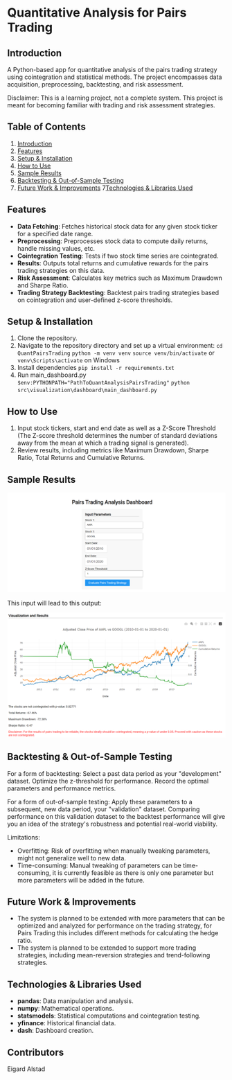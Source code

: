 # Quantitative Analysis for Pairs Trading

## Introduction

A Python-based app for quantitative analysis of the pairs trading strategy using cointegration and statistical methods. The project encompasses data acquisition, preprocessing, backtesting, and risk assessment.

Disclaimer: This is a learning project, not a complete system. This project is meant for becoming familiar with trading and risk assessment strategies.
## Table of Contents
1. [Introduction](#introduction)
2. [Features](#features)
3. [Setup & Installation](#setup--installation)
4. [How to Use](#how-to-use)
4. [Sample Results](#sample-results)
5. [Backtesting & Out-of-Sample Testing](#backtesting--out-of-sample-testing)
6. [Future Work & Improvements](#future-work--improvements)
7[Technologies & Libraries Used](#technologies--libraries-used)

## Features

- **Data Fetching**: Fetches historical stock data for any given stock ticker for a specified date range.
- **Preprocessing**: Preprocesses stock data to compute daily returns, handle missing values, etc.
- **Cointegration Testing**: Tests if two stock time series are cointegrated.
- **Results**: Outputs total returns and cumulative rewards for the pairs trading strategies on this data.
- **Risk Assessment**: Calculates key metrics such as Maximum Drawdown and Sharpe Ratio.
- **Trading Strategy Backtesting**: Backtest pairs trading strategies based on cointegration and user-defined z-score thresholds.

## Setup & Installation

1. Clone the repository.
2. Navigate to the repository directory and set up a virtual environment:
`cd QuantPairsTrading`
`python -m venv venv`
`source venv/bin/activate` or `venv\Scripts\activate` on Windows
2. Install dependencies
`pip install -r requirements.txt`
3. Run main_dashboard.py
`$env:PYTHONPATH="PathToQuantAnalysisPairsTrading"`
`python src\visualization\dashboard\main_dashboard.py`


## How to Use

1. Input stock tickers, start and end date as well as a Z-Score Threshold (The Z-score threshold determines the number of standard deviations away from the mean at which a trading signal is generated).
2. Review results, including metrics like Maximum Drawdown, Sharpe Ratio, Total Returns and Cumulative Returns.

## Sample Results

![img.png](img.png)

This input will lead to this output:

![img_1.png](img_1.png)

## Backtesting & Out-of-Sample Testing

For a form of backtesting: 
Select a past data period as your "development" dataset. Optimize the z-threshold for performance.
Record the optimal parameters and performance metrics.

For a form of out-of-sample testing:
Apply these parameters to a subsequent, new data period, your "validation" dataset. 
Comparing performance on this validation dataset to the backtest performance will give you an idea of the strategy's robustness and potential real-world viability.

Limitations:
- Overfitting: Risk of overfitting when manually tweaking parameters, might not generalize well to new data.
- Time-consuming: Manual tweaking of parameters can be time-consuming, it is currently feasible as there is only one parameter but more parameters will be added in the future.

## Future Work & Improvements

- The system is planned to be extended with more parameters that can be optimized and analyzed for performance on the trading strategy, for Pairs Trading this includes different methods for calculating the hedge ratio.
- The system is planned to be extended to support more trading strategies, including mean-reversion strategies and trend-following strategies.

## Technologies & Libraries Used

- **pandas**: Data manipulation and analysis.
- **numpy**: Mathematical operations.
- **statsmodels**: Statistical computations and cointegration testing.
- **yfinance**: Historical financial data.
- **dash**: Dashboard creation.
## Contributors

Eigard Alstad
